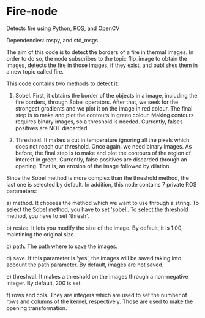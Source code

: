 # Fire-node
Detects fire using Python, ROS, and OpenCV

Dependencies: rospy, and std_msgs

The aim of this code is to detect the borders of a fire in thermal images. In order to do so, the node subscribes to the topic flip_image to obtain the images, detects the fire in those images, if they exist, and publishes them in a new topic called fire.

This code contains two methods to detect it:

1) Sobel. First, it obtains the border of the objects in a image, including the fire borders, through Sobel operators. After that, we seek for the strongest gradients and we plot it on the image in red colour. The final step is to make and plot the contours in green colour. Making contours requires binary images, so a threshold is needed. Currently, falses positives are NOT discarded.

2) Threshold. It makes a cut in temperature ignoring all the pixels which does not reach our threshold. Once again, we need binary images. As before, the final step is to make and plot the contours of the region of interest in green. Currently, false positives are discarded through an opening. That is, an erosion of the image followed by dilation.

Since the Sobel method is more complex than the threshold method, the last one is selected by default. In addition, this node contains 7 private ROS parameters:

a) method. It chooses the method which we want to use through a string. To select the Sobel method, you have to set 'sobel'. To select the threshold method, you have to set 'thresh'.

b) resize. It lets you modify the size of the image. By default, it is 1.00, maintining the original size.

c) path. The path where to save the images.

d) save. If this parameter is 'yes', the images will be saved taking into account the path parameter. By default, images are not saved.

e) threshval. It makes a threshold on the images through a non-negative integer. By default, 200 is set.

f) rows and cols. They are integers which are used to set the number of rows and columns of the kernel, respectively. Those are used to make the opening transformation.


